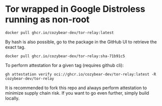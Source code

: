 # Tor wrapped in Google Distroless running as non-root

```
docker pull ghcr.io/cozybear-dev/tor-relay:latest
```

By hash is also possible, go to the package in the GitHub UI to retrieve the exact tag.

```
docker pull ghcr.io/cozybear-dev/tor-relay:sha-71b91c5
```

To perform attestation for a given tag (requires github cli):

```
gh attestation verify oci://ghcr.io/cozybear-dev/tor-relay:latest -R cozybear-dev/tor-relay
```

It is recommended to fork this repo and always perform attestation to minimize supply chain risk. If you want to go even further, simply build locally.
